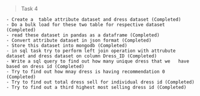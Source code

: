 > Task 4

    - Create a  table attribute dataset and dress dataset (Completed)
    - Do a bulk load for these two table for respective dataset (Completed)
    - read these dataset in pandas as a dataframe (Completed)
    - Convert attribute dataset in json format (Completed)
    - Store this dataset into mongodb (Completed)
    - in sql task try to perform left join operation with attrubute dataset and dress dataset on column Dress_ID (Completed)
    - Write a sql query to find out how many unique dress that we   have based on dress id (Completed)
    - Try to find out how mnay dress is having recommendation 0 (Completed)
    - Try to find out total dress sell for individual dress id (Completed)
    - Try to find out a third highest most selling dress id (Completed)